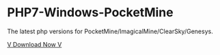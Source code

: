 # PHP7-Windows-PocketMine
The latest php versions for PocketMine/ImagicalMine/ClearSky/Genesys.

[V Download Now V](https://github.com/DarkWav/PHP7-Windows-PocketMine/raw/master/versions%20(x86)/PHP_7.0.5_x86_Windows.zip)
